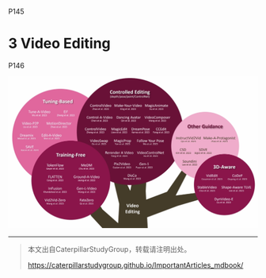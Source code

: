 
P145  
# 3 Video Editing

P146  

![](../../assets/08-146.png) 

---------------------------------------
> 本文出自CaterpillarStudyGroup，转载请注明出处。
>
> https://caterpillarstudygroup.github.io/ImportantArticles_mdbook/